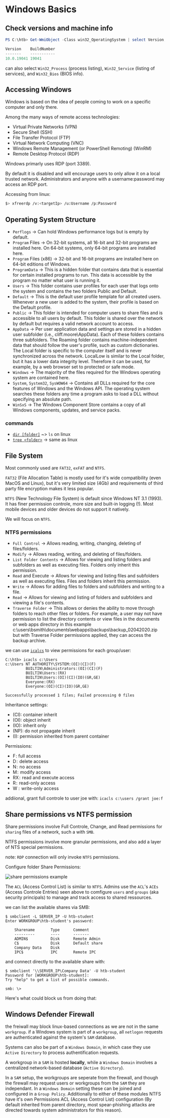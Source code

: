 # Windows Basics

## Check versions and machine info

```powershell
PS C:\htb> Get-WmiObject -Class win32_OperatingSystem | select Version,BuildNumber

Version    BuildNumber
-------    -----------
10.0.19041 19041
```

can also select `Win32_Process` (process listing), `Win32_Service` (listing of services), and `Win32_Bios` (BIOS info).

## Accessing Windows

Windows is based on the idea of people coming to work on a specific computer and only there. 

Among the many ways of remote access technologies:

- Virtual Private Networks (VPN)
- Secure Shell (SSH)
- File Transfer Protocol (FTP)
- Virtual Network Computing (VNC)
- Windows Remote Management (or PowerShell Remoting) (WinRM)
- Remote Desktop Protocol (RDP)

Windows primarly uses RDP (port 3389).

By default it is disabled and will encourage users to only allow it on a local trusted network. Administrators and anyone with a username:password may access an RDP port.

Accessing from linux:
```bash
$> xfreerdp /v:<targetIp> /u:Username /p:Password
```

## Operating System Structure

- `Perflogs` &rarr; Can hold Windows performance logs but is empty by default.
- `Program` Files &rarr; On 32-bit systems, all 16-bit and 32-bit programs are installed here. On 64-bit systems, only 64-bit programs are installed here.
- `Program` Files (x86) &rarr; 32-bit and 16-bit programs are installed here on 64-bit editions of Windows.
- `ProgramData` &rarr; This is a hidden folder that contains data that is essential for certain installed programs to run. This data is accessible by the program no matter what user is running it.
- `Users` &rarr; This folder contains user profiles for each user that logs onto the system and contains the two folders Public and Default.
- `Default` &rarr; This is the default user profile template for all created users. Whenever a new user is added to the system, their profile is based on the Default profile.
- `Public` &rarr; This folder is intended for computer users to share files and is accessible to all users by default. This folder is shared over the network by default but requires a valid network account to access.
- `AppData` &rarr; Per user application data and settings are stored in a hidden user subfolder (i.e., cliff.moore\AppData). Each of these folders contains three subfolders. The Roaming folder contains machine-independent data that should follow the user's profile, such as custom dictionaries. The Local folder is specific to the computer itself and is never synchronized across the network. LocalLow is similar to the Local folder, but it has a lower data integrity level. Therefore it can be used, for example, by a web browser set to protected or safe mode.
- `Windows` &rarr; The majority of the files required for the Windows operating system are contained here.
- `System`, `System32`, `SysWOW64` &rarr; Contains all DLLs required for the core features of Windows and the Windows API. The operating system searches these folders any time a program asks to load a DLL without specifying an absolute path.
- `WinSxS` &rarr; The Windows Component Store contains a copy of all Windows components, updates, and service packs.

### commands

- [`dir [folder]`](https://learn.microsoft.com/en-us/windows-server/administration/windows-commands/dir) ~> `ls` on linux
- [`tree <folder>`](https://learn.microsoft.com/en-us/windows-server/administration/windows-commands/tree) &rarr; same as linux

## File System

Most commonly used are `FAT32`, `exFAT` and `NTFS`.

`FAT32` (File Allocation Table) is mostly used for it's wide compatibility (even MacOS and Linux), but it's very limited size (4Gb) and requirements of third party file encryption makes it less popular.

`NTFS` (New Technology File System) is default since Windows NT 3.1 (1993). It has finer permission controle, more size and built-in logging (!). Most mobile devices and older devices do not support it natively.

We will focus on `NTFS`.

### NTFS permissions

- `Full Control` &rarr; Allows reading, writing, changing, deleting of files/folders.
- `Modify` &rarr; Allows reading, writing, and deleting of files/folders.
- `List Folder Contents` &rarr; Allows for viewing and listing folders and subfolders as well as executing files. Folders only inherit this permission.
- `Read` and Execute &rarr; Allows for viewing and listing files and subfolders as well as executing files. Files and folders inherit this permission.
- `Write` &rarr; Allows for adding files to folders and subfolders and writing to a file.
- `Read` &rarr; Allows for viewing and listing of folders and subfolders and viewing a file's contents.
- `Traverse Folder` &rarr; This allows or denies the ability to move through folders to reach other files or folders. For example, a user may not have permission to list the directory contents or view files in the documents or web apps directory in this example c:\users\bsmith\documents\webapps\backups\backup_02042020.zip but with Traverse Folder permissions applied, they can access the backup archive.

we can use [`icalcs`](https://ss64.com/nt/icacls.html) to view permissions for each group/user:
```
C:\htb> icacls c:\Users
c:\Users NT AUTHORITY\SYSTEM:(OI)(CI)(F)
         BUILTIN\Administrators:(OI)(CI)(F)
         BUILTIN\Users:(RX)
         BUILTIN\Users:(OI)(CI)(IO)(GR,GE)
         Everyone:(RX)
         Everyone:(OI)(CI)(IO)(GR,GE)

Successfully processed 1 files; Failed processing 0 files
```

Inheritance settings:
- (CI): container inherit
- (OI): object inherit
- (IO): inherit only
- (NP): do not propagate inherit
- (I): permission inherited from parent container

Permissions:

- F : full access
- D :  delete access
- N :  no access
- M :  modify access
- RX :  read and execute access
- R :  read-only access
- W :  write-only access

addiional, grant full controle to user joe with:
`icacls c:\users /grant joe:f`

## Share permissions vs NTFS permission

Share permissions involve Full Controle, Change, and Read permissions for `sharing` files of a network, such a with `SMB`. 

NTFS permissions involve more granular permissions, and also add a layer of NTS special permissions.

note: `RDP` connection will only invoke `NTFS` permissions.

Configure folder Share Permissions:

![share permissions example](./share_permissions.webp)

The `ACL` (Access Control List) is similar to `NTFS`. Admins use the `ACL`'s `ACEs` (Access Controle Entries) seen above to comfigure `users` and `groups` (aka security principals) to manage and track access to shared ressources.

we can list the available shares via SMB:
```
$ smbclient -L SERVER_IP -U htb-student
Enter WORKGROUP\htb-student's password: 

	Sharename       Type      Comment
	---------       ----      -------
	ADMIN$          Disk      Remote Admin
	C$              Disk      Default share
	Company Data    Disk      
	IPC$            IPC       Remote IPC
```

and connect directly to the available share with:
```
$ smbclient '\\SERVER_IP\Company Data' -U htb-student
Password for [WORKGROUP\htb-student]:
Try "help" to get a list of possible commands.

smb: \> 
```

Here's what could block us from doing that:

## Windows Defender Firewall

the freiwall may block linux-based connections as we are not in the same `workgroup`. if a Windows system is part of a `workgroup`, all `netlogon` requests are authenticated against the system's `SAM` database. 

Systems can also be part of a `Windows Domain`, in which case they use `Active Directory` to process authentification requests.

A workgroup in a `SAM` is hosted **locally**, while a `Windows Domain` involves a centralized network-based database (`Active Directory`).

In a `SAM` setup, the workgroups are seperate from the firewall, and though the firewall may request users or workgroups from the `SAM` they are independant. In a `Windows Domain` setting these can be joined and configured in a `Group Policy`. Additionally to either of these modules NTFS have it's own Permissions ACL (Access Control List) configuration (By default inherited from parent directory, most spear-phishing attacks are directed towards system administrators for this reason).

